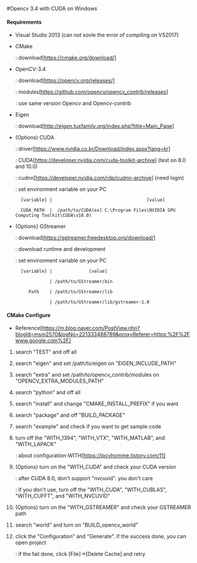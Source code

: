 #Opencv 3.4 with CUDA on Windows

#### Requirements

* Visual Studio 2013 (can not sovle the error of compiling on VS2017)

* CMake

    : download[https://cmake.org/download/]
    
* OpenCV-3.4

    : download[https://opencv.org/releases/]
    
    : modules[https://github.com/opencv/opencv_contrib/releases]
    
    : use same version Opencv and Opencv-contrib

* Eigen

    : download[http://eigen.tuxfamily.org/index.php?title=Main_Page]
    
* (Options) CUDA

    : driver[https://www.nvidia.co.kr/Download/index.aspx?lang=kr]
    
    : CUDA[https://developer.nvidia.com/cuda-toolkit-archive] (test on 8.0 and 10.0)
    
    : cudnn[https://developer.nvidia.com/rdp/cudnn-archive] (need login)
    
    : set environment variable on your PC 
    
        [variable] |                                    [value]
        
        CUDA_PATH  |  /path/to/CUDA(ex] C:\Program Files\NVIDIA GPU Computing Toolkit\CUDA\v10.0)
    
* (Options} GStreamer

    : download[https://gstreamer.freedesktop.org/download/]
    
    : download runtime and development
    
    : set environment variable on your PC 
    
        [variable] |              [value]
        
                   | /path/to/GStreamer/bin
        
           Path    | /path/to/GStreamer/lib
         
                   | /path/to/GStreamer/lib/gstreamer-1.0
    
#### CMake Configure

* Reference[https://m.blog.naver.com/PostView.nhn?blogId=msm2570&logNo=221333488789&proxyReferer=https:%2F%2Fwww.google.com%2F]

1. search "TEST" and off all

2. search "eigen" and set /path/to/eigen on "EIGEN_INCLUDE_PATH"

3. search "extra" and set /path/to/opencv_contrib/modules on "OPENCV_EXTRA_MODULES_PATH"

4. search "python" and off all

5. search "install" and change "CMAKE_INSTALL_PREFIX" if you want

6. search "package" and off "BUILD_PACKAGE"

7. search "example" and check if you want to get sample code

8. turn off the "WITH_1394", "WITH_VTX", "WITH_MATLAB", and "WITH_LAPACK"

    : about configuration-WITH[https://ipcvhomme.tistory.com/11]

9. (Options) turn on the "WITH_CUDA" and check your CUDA version

    : after CUDA 8.0, don't support "nvcuvid". you don't care

    : if you don't use, turn off the "WITH_CUDA", "WITH_CUBLAS", "WITH_CUFFT", and "WITH_NVCUVID"
    
10. (Options) turn on the "WITH_GSTREAMER" and check your GSTREAMER path

11. search "world" and turn on "BUILD_opencv_world"

12. click the "Configuration" and "Generate". if the success done, you can open project

    : if the fail done, click [File]->[Delete Cache] and retry

